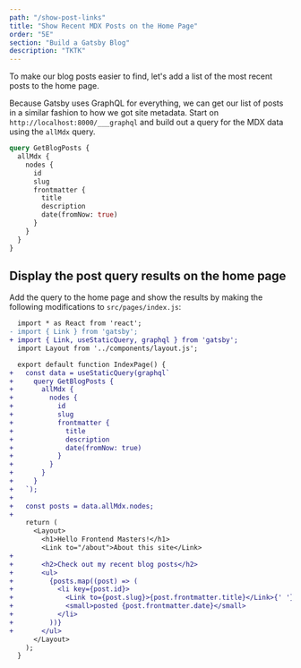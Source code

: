 ```yaml
---
path: "/show-post-links"
title: "Show Recent MDX Posts on the Home Page"
order: "5E"
section: "Build a Gatsby Blog"
description: "TKTK"
---
```


To make our blog posts easier to find, let's add a list of the most recent posts to the home page.

Because Gatsby uses GraphQL for everything, we can get our list of posts in a similar fashion to how we got site metadata. Start on `http://localhost:8000/___graphql` and build out a query for the MDX data using the `allMdx` query.

```graphql
query GetBlogPosts {
  allMdx {
    nodes {
      id
      slug
      frontmatter {
        title
        description
        date(fromNow: true)
      }
    }
  }
}
```

## Display the post query results on the home page

Add the query to the home page and show the results by making the following modifications to `src/pages/index.js`:

```diff
  import * as React from 'react';
- import { Link } from 'gatsby';
+ import { Link, useStaticQuery, graphql } from 'gatsby';
  import Layout from '../components/layout.js';

  export default function IndexPage() {
+   const data = useStaticQuery(graphql`
+     query GetBlogPosts {
+       allMdx {
+         nodes {
+           id
+           slug
+           frontmatter {
+             title
+             description
+             date(fromNow: true)
+           }
+         }
+       }
+     }
+   `);
+
+   const posts = data.allMdx.nodes;
+
    return (
      <Layout>
        <h1>Hello Frontend Masters!</h1>
        <Link to="/about">About this site</Link>
+
+       <h2>Check out my recent blog posts</h2>
+       <ul>
+         {posts.map((post) => (
+           <li key={post.id}>
+             <Link to={post.slug}>{post.frontmatter.title}</Link>{' '}
+             <small>posted {post.frontmatter.date}</small>
+           </li>
+         ))}
+       </ul>
      </Layout>
    );
  }
```
